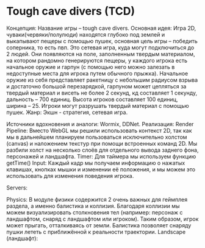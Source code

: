 # Tough cave divers (TCD)

Концепция:
Название игры – tough cave divers.
Основная идея:
Игра 2D, чуваки(червяки/полулюди) находятся глубоко под землей и выкапывают пещеры с помощью пушек, основная цель игры – победить соперника, то есть пвп. Это сетевая игра, куда могут подключиться до 2 людей. Они появляются на поле, заполненным твердым материалом, на котором рандомно генерируются пещеры, у каждого игрока есть начальное оружие и гарпун (с помощью него можно залезать в недоступные места для игрока путем обычного прыжка). Начальное оружие из себя представляет ракетницу с небольшим радиусом взрыва и достаточно большой перезарядкой, гарпуном может цепляться за твердый материал и висеть не более 2 секунд, кд составляет 1 секунду, дальность – 700 единиц. Высота игроков составляет 100 единиц, ширина – 25. Игроки могут разрушать твердый материал с помощью пушек.
Жанр:
Экшн - стратегия, сетевая игра.

Источники вдохновения и аналоги:
Wormix, DDNet.
Реализация:
Render Pipeline:
Вместо WebGL мы решили использовать контекст 2D, так как мы в дальнейшем планируем пользоваться исключительно холстом (canvas) и наложением текстур при помощи встроенных команд 2D. Мы разбили холст на несколько слоёв для отдельного вывода заднего фона, персонажей и ландшафта.
Timer:
Для таймера мы используем функцию getTime()
Input:
Каждый кадр мы получаем информацию о нажатых клавишах, кнопках мышки и изменении её положения, и мы можем это использовать для изменения поведения игрока.

Servers:

Physics:
В модуле физики содержится 2 очень важных для геймплея раздела, а именно балистика и коллизия. Благодаря коллизии мы можем визуализировать столкновения тел (например: персонаж с ландшафтом, снаряд с ландшафтом или игроком). Таким образом, игрок может прыгать, отталкиваясь от земли. Балистика позволяет снаряду пушки лететь с приближённой к реальности траектории.
Landscape (ландшафт):
